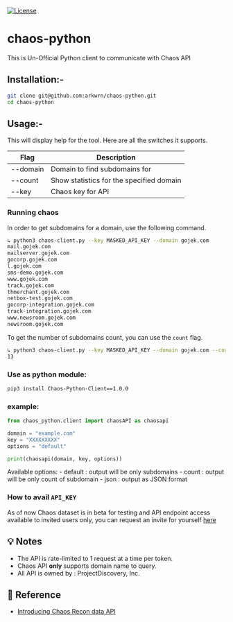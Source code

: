 
[![License](https://img.shields.io/badge/license-MIT-_red.svg)](https://opensource.org/licenses/MIT)
# chaos-python
This is Un-Official Python client to communicate with Chaos API

## Installation:- 

```bash
git clone git@github.com:arkwrn/chaos-python.git
cd chaos-python
```

## Usage:- 

This will display help for the tool. Here are all the switches it supports.

| Flag                     | Description                              |
| ------------------------ | ---------------------------------------- |
| --domain                 | Domain to find subdomains for            |
| --count                  | Show statistics for the specified domain |
| --key                    | Chaos key for API                        |
### Running chaos

In order to get subdomains for a domain, use the following command.

```bash
↳ python3 chaos-client.py --key MASKED_API_KEY --domain gojek.com  
mail.gojek.com
mailserver.gojek.com
gocorp.gojek.com
l.gojek.com
sms-demo.gojek.com
www.gojek.com
track.gojek.com
thmerchant.gojek.com
netbox-test.gojek.com
gocorp-integration.gojek.com
track-integration.gojek.com
www.newsroom.gojek.com
newsroom.gojek.com
```

To get the number of subdomains count, you can use the `count` flag.

```bash
↳ python3 chaos-client.py --key MASKED_API_KEY --domain gojek.com --count
13
```

### Use as python module:

```bash
pip3 install Chaos-Python-Client==1.0.0
```
### example:

```python
from chaos_python.client import chaosAPI as chaosapi

domain = "example.com"
key = "XXXXXXXXX"
options = "default"

print(chaosapi(domain, key, options))
```

Available options:
    - default   : output will be only subdomains
    - count     : output will be only count of subdomain
    - json      : output as JSON format
### How to avail `API_KEY`

As of now Chaos dataset is in beta for testing and API endpoint access available to invited users only, you can request an invite for yourself [here](https://forms.gle/GP5nTamxJPfiMaBn9)

💡 Notes
-----

- The API is rate-limited to 1 request at a time per token.
- Chaos API **only** supports domain name to query.
- All API is owned by : ProjectDiscovery, Inc.

📌 Reference
-----

- [Introducing Chaos Recon data API](https://blog.projectdiscovery.io/introducing-chaos-bug-bounty-recon-data-api)